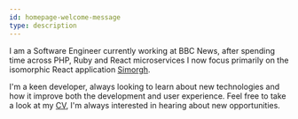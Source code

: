 ```yaml
---
id: homepage-welcome-message
type: description
---
```


I am a Software Engineer currently working at BBC News, after
spending time across PHP, Ruby and React microservices I now
focus primarily on the isomorphic React application
[Simorgh](https://github.com/bbc/simorgh). 

I'm a keen developer, always looking to learn about new technologies
and how it improve both the development and user experience. Feel
free to take a look at my [CV](/cv), I'm always interested in
hearing about new opportunities.
